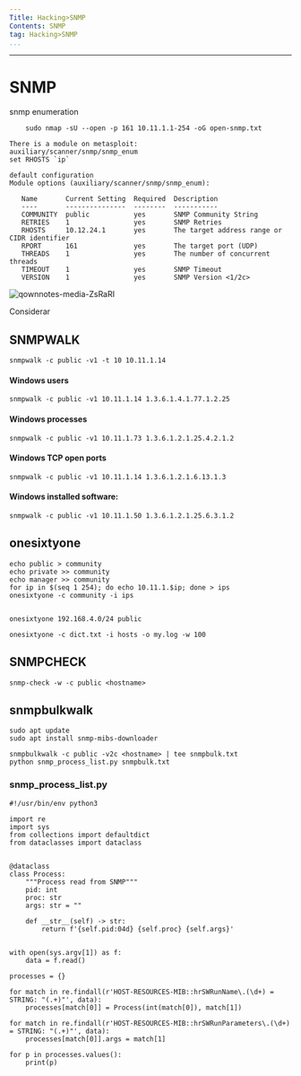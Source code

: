 ```yaml
---
Title: Hacking>SNMP
Contents: SNMP
tag: Hacking>SNMP
...
```

---
SNMP
========================
snmp enumeration

```
    sudo nmap -sU --open -p 161 10.11.1.1-254 -oG open-snmp.txt

There is a module on metasploit:
auxiliary/scanner/snmp/snmp_enum
set RHOSTS `ip`

default configuration
Module options (auxiliary/scanner/snmp/snmp_enum):

   Name       Current Setting  Required  Description
   ----       ---------------  --------  -----------
   COMMUNITY  public           yes       SNMP Community String
   RETRIES    1                yes       SNMP Retries
   RHOSTS     10.12.24.1       yes       The target address range or CIDR identifier
   RPORT      161              yes       The target port (UDP)
   THREADS    1                yes       The number of concurrent threads
   TIMEOUT    1                yes       SNMP Timeout
   VERSION    1                yes       SNMP Version <1/2c>

```

![qownnotes-media-ZsRaRI](../media/qownnotes-media-ZsRaRI.png)


Considerar 

## SNMPWALK

    snmpwalk -c public -v1 -t 10 10.11.1.14
    
#### Windows users
    
    snmpwalk -c public -v1 10.11.1.14 1.3.6.1.4.1.77.1.2.25
    
#### Windows processes

    snmpwalk -c public -v1 10.11.1.73 1.3.6.1.2.1.25.4.2.1.2

#### Windows TCP open ports
    
    snmpwalk -c public -v1 10.11.1.14 1.3.6.1.2.1.6.13.1.3    

#### Windows installed software:

    snmpwalk -c public -v1 10.11.1.50 1.3.6.1.2.1.25.6.3.1.2

## onesixtyone

    echo public > community
    echo private >> community
    echo manager >> community
    for ip in $(seq 1 254); do echo 10.11.1.$ip; done > ips
    onesixtyone -c community -i ips


    onesixtyone 192.168.4.0/24 public
    
    onesixtyone -c dict.txt -i hosts -o my.log -w 100
    
## SNMPCHECK

    snmp-check -w -c public <hostname>

## snmpbulkwalk

    sudo apt update
    sudo apt install snmp-mibs-downloader
    
    snmpbulkwalk -c public -v2c <hostname> | tee snmpbulk.txt
    python snmp_process_list.py snmpbulk.txt
    
### snmp_process_list.py

```
#!/usr/bin/env python3

import re
import sys
from collections import defaultdict
from dataclasses import dataclass


@dataclass
class Process:
    """Process read from SNMP"""
    pid: int
    proc: str
    args: str = ""

    def __str__(self) -> str:
        return f'{self.pid:04d} {self.proc} {self.args}'


with open(sys.argv[1]) as f:
    data = f.read()

processes = {}

for match in re.findall(r'HOST-RESOURCES-MIB::hrSWRunName\.(\d+) = STRING: "(.+)"', data):
    processes[match[0]] = Process(int(match[0]), match[1])

for match in re.findall(r'HOST-RESOURCES-MIB::hrSWRunParameters\.(\d+) = STRING: "(.+)"', data):
    processes[match[0]].args = match[1]

for p in processes.values():
    print(p)
```